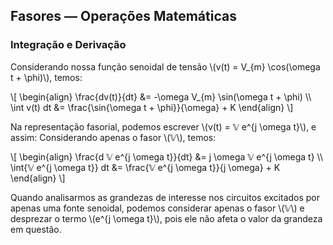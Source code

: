 ## Fasores — Operações Matemáticas
### Integração e Derivação

<div class="regular">

Considerando nossa função senoidal de tensão \\(v(t) = V_{m} \cos(\omega t + \phi)\\), temos:

\\[
\begin{align}
    \frac{dv(t)}{dt} &= -\omega V_{m} \sin(\omega t + \phi) \\\\
    \int v(t) dt &= \frac{\sin{\omega t + \phi}}{\omega} + K
\end{align}
\\]

Na representação fasorial, podemos escrever \\(v(t) = 𝕍 e^{j \omega t}\\), e assim:
Considerando apenas o fasor \\(𝕍\\), temos:

\\[
\begin{align}
    \frac{d 𝕍 e^{j \omega t}}{dt} &= j \omega 𝕍 e^{j \omega t} \\\\
    \int{𝕍 e^{j \omega t}} dt &= \frac{𝕍 e^{j \omega t}}{j \omega} + K
\end{align}
\\]

Quando analisarmos as grandezas de interesse nos circuitos excitados por apenas uma fonte senoidal, podemos considerar apenas o fasor \\(𝕍\\) e desprezar o termo \\(e^{j \omega t}\\), pois ele não afeta o valor da grandeza em questão.

</div>
